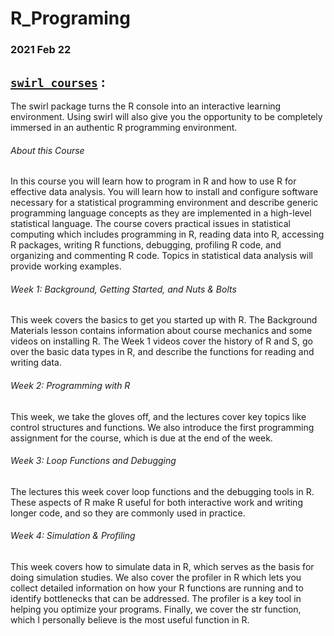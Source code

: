 # R_Programing
### 2021 Feb 22
##  [`swirl_courses`](https://github.com/swirldev/swirl_courses) :
The swirl package turns the R console into an interactive learning environment. Using swirl will also give you the opportunity to be completely immersed in an authentic R programming environment.
###### About this Course
In this course you will learn how to program in R and how to use R for effective data analysis. You will learn how to install and configure software necessary for a statistical programming environment and describe generic programming language concepts as they are implemented in a high-level statistical language. The course covers practical issues in statistical computing which includes programming in R, reading data into R, accessing R packages, writing R functions, debugging, profiling R code, and organizing and commenting R code. Topics in statistical data analysis will provide working examples.
###### Week 1: Background, Getting Started, and Nuts & Bolts
This week covers the basics to get you started up with R. The Background Materials lesson contains information about course mechanics and some videos on installing R. The Week 1 videos cover the history of R and S, go over the basic data types in R, and describe the functions for reading and writing data.
###### Week 2: Programming with R
This week, we take the gloves off, and the lectures cover key topics like control structures and functions. We also introduce the first programming assignment for the course, which is due at the end of the week.
###### Week 3: Loop Functions and Debugging
The lectures this week cover loop functions and the debugging tools in R. These aspects of R make R useful for both interactive work and writing longer code, and so they are commonly used in practice.
###### Week 4: Simulation & Profiling
This week covers how to simulate data in R, which serves as the basis for doing simulation studies. We also cover the profiler in R which lets you collect detailed information on how your R functions are running and to identify bottlenecks that can be addressed. The profiler is a key tool in helping you optimize your programs. Finally, we cover the str function, which I personally believe is the most useful function in R.
